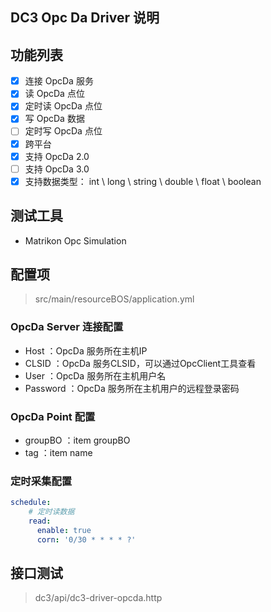 ## DC3 Opc Da Driver 说明

## 功能列表

- [x] 连接 OpcDa 服务
- [x] 读 OpcDa 点位
- [x] 定时读 OpcDa 点位
- [x] 写 OpcDa 数据
- [ ] 定时写 OpcDa 点位
- [x] 跨平台
- [x] 支持 OpcDa 2.0
- [ ] 支持 OpcDa 3.0
- [x] 支持数据类型： int \ long \ string \ double \ float \ boolean

## 测试工具

- Matrikon Opc Simulation

## 配置项

> src/main/resourceBOS/application.yml

### OpcDa Server 连接配置

- Host ：OpcDa 服务所在主机IP
- CLSID ：OpcDa 服务CLSID，可以通过OpcClient工具查看
- User ：OpcDa 服务所在主机用户名
- Password ：OpcDa 服务所在主机用户的远程登录密码

### OpcDa Point 配置

- groupBO ：item groupBO
- tag ：item name

### 定时采集配置

```yaml
schedule:
    # 定时读数据
    read:
      enable: true
      corn: '0/30 * * * * ?'
```

## 接口测试

> dc3/api/dc3-driver-opcda.http

